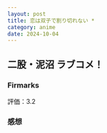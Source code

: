 ```yaml
---
layout: post
title: 恋は双子で割り切れない *
category: anime
date: 2024-10-04
---
```


## 二股・泥沼 ラブコメ！

### Firmarks

評価：3.2

### 感想
